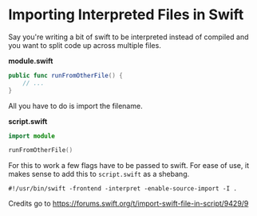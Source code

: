 # Importing Interpreted Files in Swift

Say you're writing a bit of swift to be interpreted instead of compiled and you want to split code up across multiple files.

**module.swift**

```swift
public func runFromOtherFile() {
    // ...
}
```

All you have to do is import the filename.

**script.swift**

```swift
import module

runFromOtherFile()
```

For this to work a few flags have to be passed to swift. For ease of use, it makes sense to add this to `script.swift` as a shebang.

`#!/usr/bin/swift -frontend -interpret -enable-source-import -I .`



Credits go to https://forums.swift.org/t/import-swift-file-in-script/9429/9